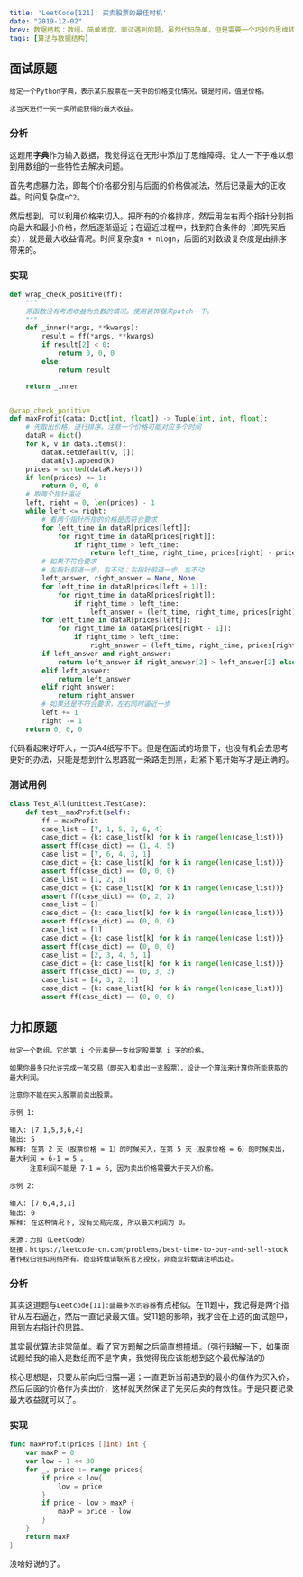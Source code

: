 ```yaml lw-blog-meta
title: 'LeetCode[121]: 买卖股票的最佳时机'
date: "2019-12-02"
brev: 数据结构：数组。简单难度。面试遇到的题，虽然代码简单，但是需要一个巧妙的思维转换。
tags: [算法与数据结构]
```


## 面试原题

```text
给定一个Python字典，表示某只股票在一天中的价格变化情况。键是时间，值是价格。

求当天进行一买一卖所能获得的最大收益。
```

### 分析

这题用**字典**作为输入数据，我觉得这在无形中添加了思维障碍。让人一下子难以想到用数组的一些特性去解决问题。

首先考虑暴力法，即每个价格都分别与后面的价格做减法，然后记录最大的正收益。时间复杂度`n^2`。

然后想到，可以利用价格来切入。把所有的价格排序，然后用左右两个指针分别指向最大和最小价格，然后逐渐逼近；在逼近过程中，找到符合条件的（即先买后卖），就是最大收益情况。时间复杂度`n + nlogn`，后面的对数级复杂度是由排序带来的。

### 实现

```python
def wrap_check_positive(ff):
    """
    原函数没有考虑收益为负数的情况。使用装饰器来patch一下。
    """
    def _inner(*args, **kwargs):
        result = ff(*args, **kwargs)
        if result[2] < 0:
            return 0, 0, 0
        else:
            return result

    return _inner


@wrap_check_positive
def maxProfit(data: Dict[int, float]) -> Tuple[int, int, float]:
    # 先取出价格，进行排序。注意一个价格可能对应多个时间
    dataR = dict()
    for k, v in data.items():
        dataR.setdefault(v, [])
        dataR[v].append(k)
    prices = sorted(dataR.keys())
    if len(prices) <= 1:
        return 0, 0, 0
    # 取两个指针逼近
    left, right = 0, len(prices) - 1
    while left <= right:
        # 看两个指针所指的价格是否符合要求
        for left_time in dataR[prices[left]]:
            for right_time in dataR[prices[right]]:
                if right_time > left_time:
                    return left_time, right_time, prices[right] - prices[left]
        # 如果不符合要求
        # 左指针前进一步，右不动；右指针前进一步，左不动
        left_answer, right_answer = None, None
        for left_time in dataR[prices[left + 1]]:
            for right_time in dataR[prices[right]]:
                if right_time > left_time:
                    left_answer = (left_time, right_time, prices[right] - prices[left + 1])
        for left_time in dataR[prices[left]]:
            for right_time in dataR[prices[right - 1]]:
                if right_time > left_time:
                    right_answer = (left_time, right_time, prices[right - 1] - prices[left])
        if left_answer and right_answer:
            return left_answer if right_answer[2] > left_answer[2] else right_answer
        elif left_answer:
            return left_answer
        elif right_answer:
            return right_answer
        # 如果还是不符合要求，左右同时逼近一步
        left += 1
        right -= 1
    return 0, 0, 0
```

代码看起来好吓人，一页A4纸写不下。但是在面试的场景下，也没有机会去思考更好的办法，只能是想到什么思路就一条路走到黑，赶紧下笔开始写才是正确的。

### 测试用例

```python
class Test_All(unittest.TestCase):
    def test__maxProfit(self):
        ff = maxProfit
        case_list = [7, 1, 5, 3, 6, 4]
        case_dict = {k: case_list[k] for k in range(len(case_list))}
        assert ff(case_dict) == (1, 4, 5)
        case_list = [7, 6, 4, 3, 1]
        case_dict = {k: case_list[k] for k in range(len(case_list))}
        assert ff(case_dict) == (0, 0, 0)
        case_list = [1, 2, 3]
        case_dict = {k: case_list[k] for k in range(len(case_list))}
        assert ff(case_dict) == (0, 2, 2)
        case_list = []
        case_dict = {k: case_list[k] for k in range(len(case_list))}
        assert ff(case_dict) == (0, 0, 0)
        case_list = [1]
        case_dict = {k: case_list[k] for k in range(len(case_list))}
        assert ff(case_dict) == (0, 0, 0)
        case_list = [2, 3, 4, 5, 1]
        case_dict = {k: case_list[k] for k in range(len(case_list))}
        assert ff(case_dict) == (0, 3, 3)
        case_list = [4, 3, 2, 1]
        case_dict = {k: case_list[k] for k in range(len(case_list))}
        assert ff(case_dict) == (0, 0, 0)
```

## 力扣原题

```text
给定一个数组，它的第 i 个元素是一支给定股票第 i 天的价格。

如果你最多只允许完成一笔交易（即买入和卖出一支股票），设计一个算法来计算你所能获取的最大利润。

注意你不能在买入股票前卖出股票。

示例 1:

输入: [7,1,5,3,6,4]
输出: 5
解释: 在第 2 天（股票价格 = 1）的时候买入，在第 5 天（股票价格 = 6）的时候卖出，最大利润 = 6-1 = 5 。
     注意利润不能是 7-1 = 6, 因为卖出价格需要大于买入价格。

示例 2:

输入: [7,6,4,3,1]
输出: 0
解释: 在这种情况下, 没有交易完成, 所以最大利润为 0。

来源：力扣（LeetCode）
链接：https://leetcode-cn.com/problems/best-time-to-buy-and-sell-stock
著作权归领扣网络所有。商业转载请联系官方授权，非商业转载请注明出处。
```

### 分析

其实这道题与`Leetcode[11]:盛最多水的容器`有点相似。在11题中，我记得是两个指针从左右逼近，然后一直记录最大值。受11题的影响，我才会在上述的面试题中，用到左右指针的思路。

其实最优算法非常简单。看了官方题解之后简直想撞墙。（强行辩解一下，如果面试题给我的输入是数组而不是字典，我觉得我应该能想到这个最优解法的）

核心思想是，只要从前向后扫描一遍；一直更新当前遇到的最小的值作为买入价，然后后面的价格作为卖出价，这样就天然保证了先买后卖的有效性。于是只要记录最大收益就可以了。

### 实现

```go
func maxProfit(prices []int) int {
    var maxP = 0
    var low = 1 << 30
    for _, price := range prices{
        if price < low{
            low = price
        }
        if price - low > maxP {
            maxP = price - low
        }
    }
    return maxP
}
```

没啥好说的了。
